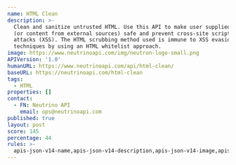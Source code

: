 ```yaml
---
name: HTML Clean
description: >-
  Clean and sanitize untrusted HTML. Use this API to make user supplied content
  (or content from external sources) safe and prevent cross-site scripting
  attacks (XSS). The HTML scrubbing method used is immune to XSS evasion
  techniques by using an HTML whitelist approach.
image: https://www.neutrinoapi.com/img/neutron-logo-small.png
APIVersion: '1.0'
humanURL: https://www.neutrinoapi.com/api/html-clean/
baseURL: https://neutrinoapi.com/html-clean
tags:
  - HTML
properties: []
contact:
  - FN: Neutrino API
    email: ops@neutrinoapi.com
published: true
layout: post
score: 145
percentage: 44
rules: >-
  apis-json-v14-name,apis-json-v14-description,apis-json-v14-image,apis-json-v14-url,apis-json-v14-tags,apis-json-v14-maintainers,apis-json-v14-maintainers-fn,apis-json-v14-maintainers-email,apis-json-v14-apis-name,apis-json-v14-apis-description,apis-json-v14-apis-image,apis-json-v14-apis-humanURL,apis-json-v14-apis-baseURL,apis-json-v14-apis-tags
---
```

